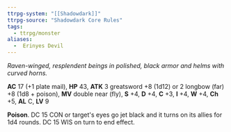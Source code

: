 ```yaml
---
ttrpg-system: "[[Shadowdark]]"
ttrpg-source: "Shadowdark Core Rules"
tags:
  - ttrpg/monster
aliases:
  -  Erinyes Devil
---
```


_Raven-winged, resplendent beings in polished, black armor and helms with curved horns._

**AC** 17 (+1 plate mail), **HP** 43, **ATK** 3 greatsword +8 (1d12) or 2 longbow (far) +8 (1d8 + poison), **MV** double near (fly), **S** +4, **D** +4, **C** +3, **I** +4, **W** +4, **Ch** +5, **AL** C, **LV** 9

**Poison**. DC 15 CON or target's eyes go jet black and it turns on its allies for 1d4 rounds. DC 15 WIS on turn to end effect.

